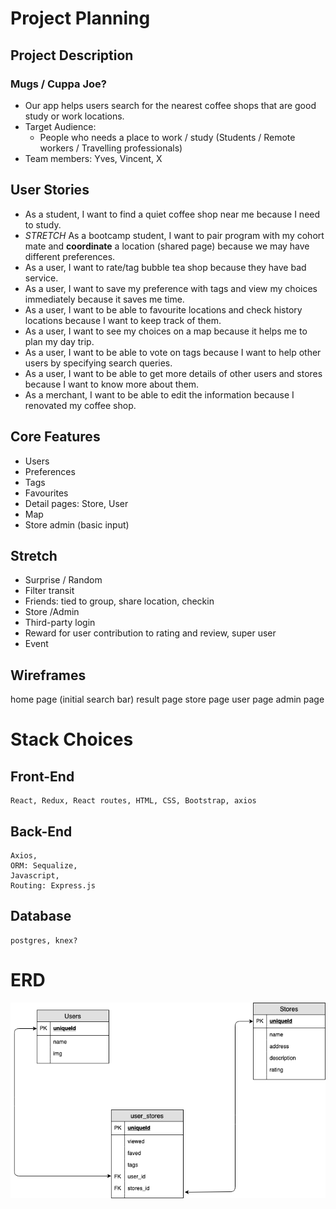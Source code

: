 # Project Planning

## Project Description 
### Mugs / Cuppa Joe?
- Our app helps users search for the nearest coffee shops that are good study or work locations.
- Target Audience:
  - People who needs a place to work / study
    (Students / Remote workers / Travelling professionals)
- Team members: Yves, Vincent, X

## User Stories
- As a student, I want to find a quiet coffee shop near me because I need to study. 
- *STRETCH* As a bootcamp student, I want to pair program with my cohort mate and **coordinate** a location (shared page) because we may  have different preferences. 
- As a user, I want to rate/tag bubble tea shop because they have bad service. 
- As a user, I want to save my preference with tags and view my choices immediately because it saves me time. 
- As a user, I want to be able to favourite locations and check history locations because I want to keep track of them.
- As a user, I want to see my choices on a map because it helps me to plan my day trip.
- As a user, I want to be able to vote on tags because I want to help other users by specifying search queries.
- As a user, I want to be able to get more details of other users and stores because I want to know more about them. 
- As a merchant, I want to be able to edit the information because I renovated my coffee shop.


## Core Features
- Users 
- Preferences
- Tags
- Favourites
- Detail pages: Store, User
- Map
- Store admin (basic input)

## Stretch
- Surprise / Random 
- Filter transit
- Friends: tied to group, share location, checkin
- Store /Admin
- Third-party login
- Reward for user contribution to rating and review, super user
- Event

## Wireframes
home page (initial search bar)
result page 
store page
user page
admin page


# Stack Choices

## Front-End
    React, Redux, React routes, HTML, CSS, Bootstrap, axios

## Back-End
    Axios, 
    ORM: Sequalize, 
    Javascript,
    Routing: Express.js

## Database
    postgres, knex?

# ERD
![Entity Relations](./erd.png "Entity Relations")
